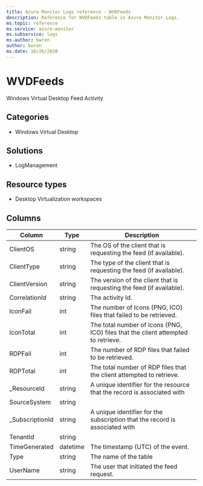 ```yaml
---
title: Azure Monitor Logs reference - WVDFeeds
description: Reference for WVDFeeds table in Azure Monitor Logs.
ms.topic: reference
ms.service: azure-monitor
ms.subservice: logs
ms.author: bwren
author: bwren
ms.date: 10/26/2020
---
```


# WVDFeeds

 Windows Virtual Desktop Feed Activity

## Categories

- Windows Virtual Desktop
## Solutions

- LogManagement
## Resource types

- Desktop Virtualization workspaces




## Columns

|Column|Type|Description|
|---|---|---|
|ClientOS|string|The OS of the client that is requesting the feed (if available).|
|ClientType|string|The type of the client that is requesting the feed (if available).|
|ClientVersion|string|The version of the client that is requesting the feed (if available).|
|CorrelationId|string|The activity Id.|
|IconFail|int|The number of Icons (PNG, ICO) files that failed to be retrieved.|
|IconTotal|int|The total number of Icons (PNG, ICO) files that the client attempted to retrieve.|
|RDPFail|int|The number of RDP files that failed to be retrieved.|
|RDPTotal|int|The total number of RDP files that the client attempted to retrieve.|
|_ResourceId|string|A unique identifier for the resource that the record is associated with|
|SourceSystem|string||
|_SubscriptionId|string|A unique identifier for the subscription that the record is associated with|
|TenantId|string||
|TimeGenerated|datetime|The timestamp (UTC) of the event.|
|Type|string|The name of the table|
|UserName|string|The user that initiated the feed request.|
